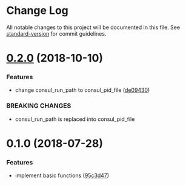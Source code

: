 # Change Log

All notable changes to this project will be documented in this file. See [standard-version](https://github.com/conventional-changelog/standard-version) for commit guidelines.

<a name="0.2.0"></a>
# [0.2.0](https://github.com/suzuki-shunsuke/ansible_role_consul_config/compare/v0.1.0...v0.2.0) (2018-10-10)


### Features

* change consul_run_path to consul_pid_file ([de09430](https://github.com/suzuki-shunsuke/ansible_role_consul_config/commit/de09430))


### BREAKING CHANGES

* consul_run_path is replaced into consul_pid_file



<a name="0.1.0"></a>
# 0.1.0 (2018-07-28)


### Features

* implement basic functions ([95c3d47](https://github.com/suzuki-shunsuke/ansible_role_consul_config/commit/95c3d47))
